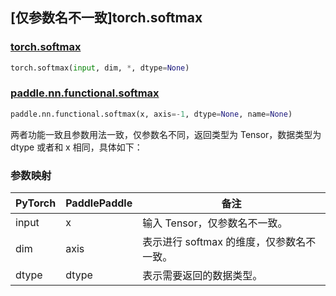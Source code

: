 ## [仅参数名不一致]torch.softmax

### [torch.softmax](https://pytorch.org/docs/stable/generated/torch.softmax.html?highlight=softmax#torch.softmax)

```python
torch.softmax(input, dim, *, dtype=None)
```

### [paddle.nn.functional.softmax](https://www.paddlepaddle.org.cn/documentation/docs/zh/api/paddle/nn/functional/softmax_cn.html)

```python
paddle.nn.functional.softmax(x, axis=-1, dtype=None, name=None)
```

两者功能一致且参数用法一致，仅参数名不同，返回类型为 Tensor，数据类型为 dtype 或者和 x 相同，具体如下：

### 参数映射

| PyTorch | PaddlePaddle | 备注                                      |
| ------- | ------------ | ----------------------------------------- |
| input   | x            | 输入 Tensor，仅参数名不一致。             |
| dim     | axis         | 表示进行 softmax 的维度，仅参数名不一致。 |
| dtype   | dtype        | 表示需要返回的数据类型。                  |
